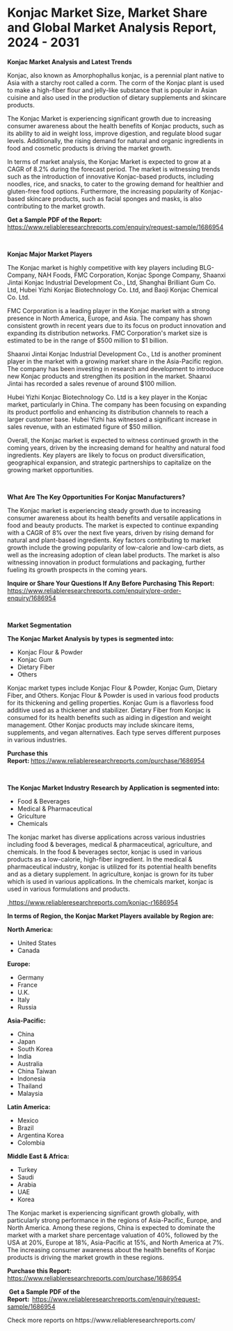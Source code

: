 <p><h1>Konjac Market Size, Market Share and Global Market Analysis Report, 2024 - 2031</h1></p><p><strong>Konjac Market Analysis and Latest Trends</strong></p>
<p><p>Konjac, also known as Amorphophallus konjac, is a perennial plant native to Asia with a starchy root called a corm. The corm of the Konjac plant is used to make a high-fiber flour and jelly-like substance that is popular in Asian cuisine and also used in the production of dietary supplements and skincare products.</p><p>The Konjac Market is experiencing significant growth due to increasing consumer awareness about the health benefits of Konjac products, such as its ability to aid in weight loss, improve digestion, and regulate blood sugar levels. Additionally, the rising demand for natural and organic ingredients in food and cosmetic products is driving the market growth.</p><p>In terms of market analysis, the Konjac Market is expected to grow at a CAGR of 8.2% during the forecast period. The market is witnessing trends such as the introduction of innovative Konjac-based products, including noodles, rice, and snacks, to cater to the growing demand for healthier and gluten-free food options. Furthermore, the increasing popularity of Konjac-based skincare products, such as facial sponges and masks, is also contributing to the market growth.</p></p>
<p><strong>Get a Sample PDF of the Report:&nbsp;</strong> <a href="https://www.reliableresearchreports.com/enquiry/request-sample/1686954">https://www.reliableresearchreports.com/enquiry/request-sample/1686954</a></p>
<p>&nbsp;</p>
<p><strong>Konjac Major Market Players</strong></p>
<p><p>The Konjac market is highly competitive with key players including BLG-Company, NAH Foods, FMC Corporation, Konjac Sponge Company, Shaanxi Jintai Konjac Industrial Development Co., Ltd, Shanghai Brilliant Gum Co. Ltd, Hubei Yizhi Konjac Biotechnology Co. Ltd, and Baoji Konjac Chemical Co. Ltd.</p><p>FMC Corporation is a leading player in the Konjac market with a strong presence in North America, Europe, and Asia. The company has shown consistent growth in recent years due to its focus on product innovation and expanding its distribution networks. FMC Corporation's market size is estimated to be in the range of $500 million to $1 billion.</p><p>Shaanxi Jintai Konjac Industrial Development Co., Ltd is another prominent player in the market with a growing market share in the Asia-Pacific region. The company has been investing in research and development to introduce new Konjac products and strengthen its position in the market. Shaanxi Jintai has recorded a sales revenue of around $100 million.</p><p>Hubei Yizhi Konjac Biotechnology Co. Ltd is a key player in the Konjac market, particularly in China. The company has been focusing on expanding its product portfolio and enhancing its distribution channels to reach a larger customer base. Hubei Yizhi has witnessed a significant increase in sales revenue, with an estimated figure of $50 million.</p><p>Overall, the Konjac market is expected to witness continued growth in the coming years, driven by the increasing demand for healthy and natural food ingredients. Key players are likely to focus on product diversification, geographical expansion, and strategic partnerships to capitalize on the growing market opportunities.</p></p>
<p>&nbsp;</p>
<p><strong>What Are The Key Opportunities For Konjac Manufacturers?</strong></p>
<p><p>The Konjac market is experiencing steady growth due to increasing consumer awareness about its health benefits and versatile applications in food and beauty products. The market is expected to continue expanding with a CAGR of 8% over the next five years, driven by rising demand for natural and plant-based ingredients. Key factors contributing to market growth include the growing popularity of low-calorie and low-carb diets, as well as the increasing adoption of clean label products. The market is also witnessing innovation in product formulations and packaging, further fueling its growth prospects in the coming years.</p></p>
<p><strong>Inquire or Share Your Questions If Any Before Purchasing This Report:</strong> <a href="https://www.reliableresearchreports.com/enquiry/pre-order-enquiry/1686954">https://www.reliableresearchreports.com/enquiry/pre-order-enquiry/1686954</a></p>
<p>&nbsp;</p>
<p><strong>Market Segmentation</strong></p>
<p><strong>The Konjac Market Analysis by types is segmented into:</strong></p>
<p><ul><li>Konjac Flour & Powder</li><li>Konjac Gum</li><li>Dietary Fiber</li><li>Others</li></ul></p>
<p><p>Konjac market types include Konjac Flour & Powder, Konjac Gum, Dietary Fiber, and Others. Konjac Flour & Powder is used in various food products for its thickening and gelling properties. Konjac Gum is a flavorless food additive used as a thickener and stabilizer. Dietary Fiber from Konjac is consumed for its health benefits such as aiding in digestion and weight management. Other Konjac products may include skincare items, supplements, and vegan alternatives. Each type serves different purposes in various industries.</p></p>
<p><strong>Purchase this Report:&nbsp;</strong><a href="https://www.reliableresearchreports.com/purchase/1686954">https://www.reliableresearchreports.com/purchase/1686954</a></p>
<p>&nbsp;</p>
<p><strong>The Konjac Market Industry Research by Application is segmented into:</strong></p>
<p><ul><li>Food & Beverages</li><li>Medical & Pharmaceutical</li><li>Griculture</li><li>Chemicals</li></ul></p>
<p><p>The konjac market has diverse applications across various industries including food & beverages, medical & pharmaceutical, agriculture, and chemicals. In the food & beverages sector, konjac is used in various products as a low-calorie, high-fiber ingredient. In the medical & pharmaceutical industry, konjac is utilized for its potential health benefits and as a dietary supplement. In agriculture, konjac is grown for its tuber which is used in various applications. In the chemicals market, konjac is used in various formulations and products.</p></p>
<p><a href="https://www.reliableresearchreports.com/konjac-r1686954">&nbsp;https://www.reliableresearchreports.com/konjac-r1686954</a></p>
<p><strong>In terms of Region, the Konjac Market Players available by Region are:</strong></p>
<p>
    <p> <strong> North America: </strong>
        <ul>
            <li>United States</li>
            <li>Canada</li>
        </ul>
        </p> 
    <p> <strong> Europe: </strong>
        <ul>
            <li>Germany</li>
            <li>France</li>
            <li>U.K.</li>
            <li>Italy</li>
            <li>Russia</li>
        </ul>
        </p> 
    <p> <strong> Asia-Pacific: </strong>
        <ul>
            <li>China</li>
            <li>Japan</li>
            <li>South Korea</li>
            <li>India</li>
            <li>Australia</li>
            <li>China Taiwan</li>
            <li>Indonesia</li>
            <li>Thailand</li>
            <li>Malaysia</li>
        </ul>
        </p> 
    <p> <strong> Latin America: </strong>
        <ul>
            <li>Mexico</li>
            <li>Brazil</li>
            <li>Argentina Korea</li>
            <li>Colombia</li>
        </ul>
        </p> 
    <p> <strong> Middle East & Africa: </strong>
        <ul>
            <li>Turkey</li>
            <li>Saudi</li>
            <li>Arabia</li>
            <li>UAE</li>
            <li>Korea</li>
        </ul>
    </p>
    </p>
<p><p>The Konjac market is experiencing significant growth globally, with particularly strong performance in the regions of Asia-Pacific, Europe, and North America. Among these regions, China is expected to dominate the market with a market share percentage valuation of 40%, followed by the USA at 20%, Europe at 18%, Asia-Pacific at 15%, and North America at 7%. The increasing consumer awareness about the health benefits of Konjac products is driving the market growth in these regions.</p></p>
<p><strong>Purchase this Report: </strong><a href="https://www.reliableresearchreports.com/purchase/1686954">https://www.reliableresearchreports.com/purchase/1686954</a></p>
<p>&nbsp;<strong>Get a Sample PDF of the Report:&nbsp;&nbsp;</strong><a href="https://www.reliableresearchreports.com/enquiry/request-sample/1686954">https://www.reliableresearchreports.com/enquiry/request-sample/1686954</a></p>
<p><strong></strong></p>
<p>Check more reports on https://www.reliableresearchreports.com/</p>